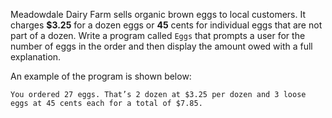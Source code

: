 Meadowdale Dairy Farm sells organic brown eggs to local customers. It charges **$3.25** for a dozen eggs or **45** cents for individual eggs that are not part of a dozen. Write a program called `Eggs` that prompts a user for the number of eggs in the order and then display the amount owed with a full explanation.

An example of the program is shown below: 
```
You ordered 27 eggs. That’s 2 dozen at $3.25 per dozen and 3 loose eggs at 45 cents each for a total of $7.85. 
```

